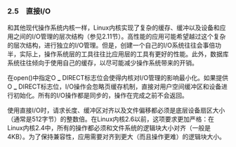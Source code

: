 ### 2.5　直接I/O

和其他现代操作系统内核一样，Linux内核实现了复杂的缓存、缓冲以及设备和应用之间的I/O管理的层次结构（参见2.11节）。高性能的应用可能希望越过这个复杂的层次结构，进行独立的I/O管理。但是，创建一个自己的I/O系统往往会事倍功半，实际上，操作系统层的工具往往比应用层的工具有更好的性能。此外，数据库系统往往倾向于使用自己的缓存，以尽可能减少操作系统带来的开销。

在open()中指定O **_** DIRECT标志位会使得内核对I/O管理的影响最小化。如果提供O **_** DIRECT标志位，I/O操作会忽略页缓存机制，直接对用户空间缓冲区和设备进行初始化。所有的I/O操作都是同步的，操作在完成之前不会返回。

使用直接I/O时，请求长度、缓冲区对齐以及文件偏移都必须是底层设备扇区大小（通常是512字节）的整数倍。在Linux内核2.6以前，这项要求更加严格：在Linux内核2.4中，所有的操作都必须和文件系统的逻辑块大小对齐（一般是4KB）。为了保持兼容性，应用需要对齐到更大（而且操作更难）的逻辑块大小。

